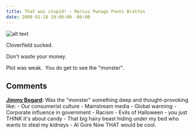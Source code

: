 ```yaml
---
title: That was stupid! ~ Marcus Pwnage Pants Bratton
date: 2008-01-18 19:09:00 -06:00
---
```


![alt text](http://www.dkimages.com/discover/previews/812/10089644.JPG)

Cloverfield sucked.

Don't waste your money.

Plot was weak.  You do get to see the "monster".

## Comments

**[Jimmy Bogard](#213 "2008-01-18 20:15:04"):** Was the "monster" something deep and thought-provoking like: \- Our consumerist culture \- Mainstream media \- Global warming \- Corporate influence in government \- Racism \- Evils of Halloween - you just THINK it's about candy \- That big hairy beast hiding under my bed who wants to steal my kidneys \- Al Gore Now THAT would be cool.
